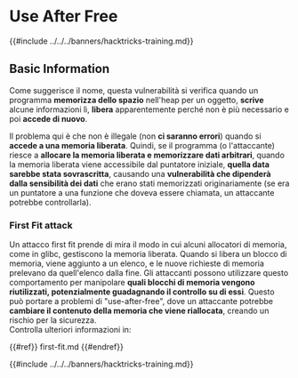 # Use After Free

{{#include ../../../banners/hacktricks-training.md}}

## Basic Information

Come suggerisce il nome, questa vulnerabilità si verifica quando un programma **memorizza dello spazio** nell'heap per un oggetto, **scrive** alcune informazioni lì, **libera** apparentemente perché non è più necessario e poi **accede di nuovo**.

Il problema qui è che non è illegale (non **ci saranno errori**) quando si **accede a una memoria liberata**. Quindi, se il programma (o l'attaccante) riesce a **allocare la memoria liberata e memorizzare dati arbitrari**, quando la memoria liberata viene accessibile dal puntatore iniziale, **quella data sarebbe stata sovrascritta**, causando una **vulnerabilità che dipenderà dalla sensibilità dei dati** che erano stati memorizzati originariamente (se era un puntatore a una funzione che doveva essere chiamata, un attaccante potrebbe controllarla).

### First Fit attack

Un attacco first fit prende di mira il modo in cui alcuni allocatori di memoria, come in glibc, gestiscono la memoria liberata. Quando si libera un blocco di memoria, viene aggiunto a un elenco, e le nuove richieste di memoria prelevano da quell'elenco dalla fine. Gli attaccanti possono utilizzare questo comportamento per manipolare **quali blocchi di memoria vengono riutilizzati, potenzialmente guadagnando il controllo su di essi**. Questo può portare a problemi di "use-after-free", dove un attaccante potrebbe **cambiare il contenuto della memoria che viene riallocata**, creando un rischio per la sicurezza.\
Controlla ulteriori informazioni in:

{{#ref}}
first-fit.md
{{#endref}}

{{#include ../../../banners/hacktricks-training.md}}
